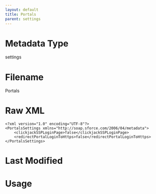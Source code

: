 ```yaml
---
layout: default
title: Portals
parent: settings
---
```

# Metadata Type
settings


# Filename 
Portals


# Raw XML
```
<?xml version="1.0" encoding="UTF-8"?>
<PortalsSettings xmlns="http://soap.sforce.com/2006/04/metadata">
    <clickjackSSPLoginPage>false</clickjackSSPLoginPage>
    <redirectPortalLoginToHttps>false</redirectPortalLoginToHttps>
</PortalsSettings>
```


# Last Modified


# Usage

